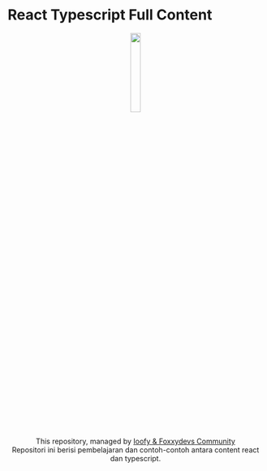 # React Typescript Full Content

<p align="center">
    <img width="20%" src="https://www.carlrippon.com/static/64d2dff032f91508ec5326d8e4cdaaab/11d19/React-and-typescript.png"><br/><br/>
    This repository, managed by <a href="http://github.com/Ioofy"> Ioofy & Foxxydevs Community</a><br/>
    Repositori ini berisi pembelajaran dan contoh-contoh antara content react dan typescript.
</p>
